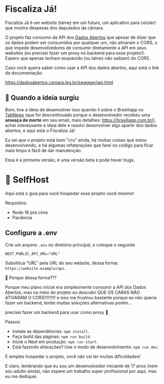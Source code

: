 # Fiscaliza Já!
Fiscaliza Já é um website (talvez em um futuro, um aplicativo para celular) que mostra despesas dos deputados da câmara.

O projeto faz consumo da API dos [Dados Abertos](https://dadosabertos.camara.leg.br/) que apesar de dizer que os dados podem ser consumidos por qualquer um, não ativaram o CORS, o que impede desenvolvedores de consumir diretamente a API em seus websites (eu precisei fazer um proxy no backend para esse projeto!). Espero que apenas tenham esquecido (ou talvez não saibam) do CORS.

Caso você queira saber como usar a API dos dados abertos, aqui está o link da documentação:

https://dadosabertos.camara.leg.br/swagger/api.html

## 👀 Quando a ideia surgiu
Bom, tive a ideia de desenvolver isso quando li sobre o Brasiliapp no [TabNews](https://www.tabnews.com.br/MrRayzor/o-brasiliapp-acabou) (que foi descontinuado porque o desenvolvedor recebeu uma **ameaça de morte** em seu email, mais detalhes: https://brasiliapp.com.br/), achei interessante a ideia dele e resolvi desenvolver algo apartir dos dados abertos, e aqui está o Fiscaliza Já!

Eu sei que o projeto está bem "cru" ainda, há muitas coisas que estou desenvolvendo, e há algumas refatorações que farei no código para ficar mais limpo e fácil de dar manutenção.

Essa é a primeira versão, é uma versão beta e pode haver bugs.

# 🚀 SelfHost
Aqui está o guia para você hospedar esse projeto você mesmo!

Requisitos:

- Node 16 pra cima
- Paciência

## Configure a .env

Crie um arquivo `.env` no diretório principal, e coloque o seguinte

```
NEXT_PUBLIC_API_URL="URL"
```

Subsititua "URL" pela URL do seu website, dessa forma:
`https://website.example/api`.

🤔 Porque dessa forma???

Porque meu plano inicial era simplesmente consumir a API dos Dados Abertos, mas no meio do projeto eu descobri QUE OS CARAS NÃO ATIVARAM O CORS!!!!!!!!! e isso me frustrou bastante porque eu não queria fazer um backend, tentei muitas soluções alternativas porém...

precisei fazer um backend para usar como proxy 🤡

Passos:
- Instale as dependências: `npm install`.
- Faça build das páginas: `npm run build`.
- Inicie o Next em produção: `npm run start`.
- Está fazendo alterações? Use o modo de desenvolvimento: `npm run dev`.

É simples hospedar o projeto, você não vai ter muitas dificuldades!

E claro, lembrando que eu sou um desenvolvedor iniciante de 17 anos (nem sou adulto ainda), não espere um trabalho super profissional por aqui, mas eu me dediquei.